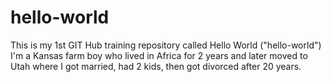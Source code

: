 # hello-world
This is my 1st GIT Hub training repository called Hello World  ("hello-world")
I'm a Kansas farm boy who lived in Africa for 2 years and later moved to Utah where I got married, had 2 kids, then got divorced after 20 years.
